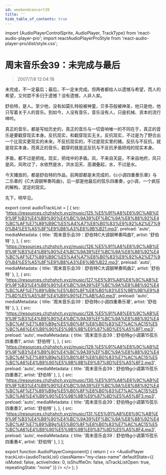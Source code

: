 ```yaml
---
id: weekendconcert39
title: ''
hide_table_of_contents: true
---
```


import {AudioPlayerControlSprite, AudioPlayer, TrackType} from 'react-audio-player-pro';
import reactAudioPlayerProStyle from 'react-audio-player-pro/dist/style.css';

# 周末音乐会39：未完成与最后

> 2007/7/8 12:04:18

未完成，不一定最后；最后，不一定未完成。但两者都给人以遗憾与希望，而人的希望，又何尝不多归于遗憾？没有遗憾，人非人矣。
 
舒伯特，是人。至少他，没有如莫扎特般被神童，贝多芬般被神圣，他只是他，他只写着关于人的音乐。到如今，人没有音乐，音乐没有人，只是机械、资本的流行呻吟。
 
真正的音乐，都是写给历史的，真正的音乐与一切音响唯一的不同在于，真正的音乐是要戳穿现实本身。反抗现实，和戳穿现实无关。反抗现实，不过是为了野合出一个比现实更现实的未来。不反抗现实的，不过是现实里的猪。反抗与不反抗，就是现实本身。而真正的音乐，戳穿的就是这反抗与不反抗矛盾把戏的现实本身。
 
矛盾，都不过是把戏，现实，把戏中的矛盾。风，不来自天庭，不来自地府，风只是风，风吹过了，水依然是水，洪水滔天、高潮叠起，水，不过是水。
 
今天播放的，都是舒伯特的作品，前两部都是未完成的，《c小调四重奏乐章》与二乐章的《C大调钢琴奏鸣曲》，后一部是他最后的弦乐四重奏，g小调，一个疯狂的解构，泥足的现实。
 
先下，明早见。

export const audioTrackList = [
 {
    src: 'https://resources.chzhshch.xyz/music/125.%E5%91%A8%E6%9C%AB%E9%9F%B3%E4%B9%90%E4%BC%9A39%EF%BC%9A%E8%88%92%E4%BC%AF%E7%89%B9C%E5%A4%A7%E8%B0%83%E9%92%A2%E7%90%B4%E5%A5%8F%E9%B8%A3%E6%9B%B21.mp3',
    preload: 'auto',
    mediaMetadata: {
      title: '周末音乐会39：舒伯特C大调钢琴奏鸣曲1',
      artist: '舒伯特'
    },
  },
  {
    src: 'https://resources.chzhshch.xyz/music/126.%E5%91%A8%E6%9C%AB%E9%9F%B3%E4%B9%90%E4%BC%9A39%EF%BC%9A%E8%88%92%E4%BC%AF%E7%89%B9C%E5%A4%A7%E8%B0%83%E9%92%A2%E7%90%B4%E5%A5%8F%E9%B8%A3%E6%9B%B22.mp3',
    preload: 'auto',
    mediaMetadata: {
      title: '周末音乐会39：舒伯特C大调钢琴奏鸣曲2',
      artist: '舒伯特'
    },
  },
  {
    src: 'https://resources.chzhshch.xyz/music/127.%E5%91%A8%E6%9C%AB%E9%9F%B3%E4%B9%90%E4%BC%9A39%EF%BC%9A%E8%88%92%E4%BC%AF%E7%89%B9c%E5%B0%8F%E8%B0%83%E5%9B%9B%E9%87%8D%E5%A5%8F%E4%B9%90%E7%AB%A0.mp3',
    preload: 'auto',
    mediaMetadata: {
      title: '周末音乐会39：舒伯特c小调四重奏乐章',
      artist: '舒伯特'
    },
  },
  {
    src: 'https://resources.chzhshch.xyz/music/128.%E5%91%A8%E6%9C%AB%E9%9F%B3%E4%B9%90%E4%BC%9A39%EF%BC%9A%E8%88%92%E4%BC%AF%E7%89%B9g%E5%B0%8F%E8%B0%83%E7%AC%AC15%E5%BC%A6%E4%B9%90%E5%9B%9B%E9%87%8D%E5%A5%8F1.mp3',
    preload: 'auto',
    mediaMetadata: {
      title: '周末音乐会39：舒伯特g小调第15弦乐四重奏1',
      artist: '舒伯特'
    },
  },
  {
    src: 'https://resources.chzhshch.xyz/music/129.%E5%91%A8%E6%9C%AB%E9%9F%B3%E4%B9%90%E4%BC%9A39%EF%BC%9A%E8%88%92%E4%BC%AF%E7%89%B9g%E5%B0%8F%E8%B0%83%E7%AC%AC15%E5%BC%A6%E4%B9%90%E5%9B%9B%E9%87%8D%E5%A5%8F2.mp3',
    preload: 'auto',
    mediaMetadata: {
      title: '周末音乐会39：舒伯特g小调第15弦乐四重奏2',
      artist: '舒伯特'
    },
  },
  {
    src: 'https://resources.chzhshch.xyz/music/130.%E5%91%A8%E6%9C%AB%E9%9F%B3%E4%B9%90%E4%BC%9A39%EF%BC%9A%E8%88%92%E4%BC%AF%E7%89%B9g%E5%B0%8F%E8%B0%83%E7%AC%AC15%E5%BC%A6%E4%B9%90%E5%9B%9B%E9%87%8D%E5%A5%8F3.mp3',
    preload: 'auto',
    mediaMetadata: {
      title: '周末音乐会39：舒伯特g小调第15弦乐四重奏3',
      artist: '舒伯特'
    },
  },
  {
    src: 'https://resources.chzhshch.xyz/music/131.%E5%91%A8%E6%9C%AB%E9%9F%B3%E4%B9%90%E4%BC%9A39%EF%BC%9A%E8%88%92%E4%BC%AF%E7%89%B9g%E5%B0%8F%E8%B0%83%E7%AC%AC15%E5%BC%A6%E4%B9%90%E5%9B%9B%E9%87%8D%E5%A5%8F4.mp3',
    preload: 'auto',
    mediaMetadata: {
      title: '周末音乐会39：舒伯特g小调第15弦乐四重奏4',
      artist: '舒伯特'
    },
  }
];

export function AudioPlayerComponent() {
  return (
    <>
      <AudioPlayerControlSprite/>
      <AudioPlayer
        trackList={audioTrackList}
        className="my-class-name"
        defaultState={{
          isMuted: false,
          activeIndex: 0,
          isShuffleOn: false,
          isTrackListOpen: true,
          repeatingState: "none"
        }}
      />
    </>
  );
}

<AudioPlayerComponent />